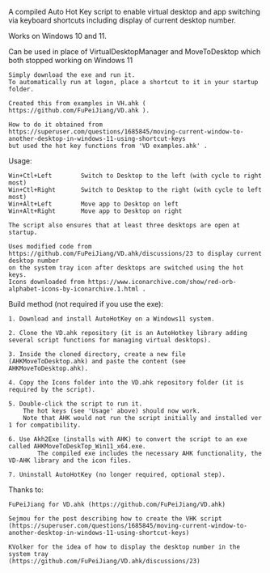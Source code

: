  A compiled Auto Hot Key script to enable virtual desktop and app switching via keyboard shortcuts including display of current desktop number.

 Works on Windows 10 and 11. 
 
 Can be used in place of VirtualDesktopManager and MoveToDesktop which both stopped working on Windows 11
 
    Simply download the exe and run it.
    To automatically run at logon, place a shortcut to it in your startup folder.
 
    Created this from examples in VH.ahk ( https://github.com/FuPeiJiang/VD.ahk ).
 
    How to do it obtained from
	https://superuser.com/questions/1685845/moving-current-window-to-another-desktop-in-windows-11-using-shortcut-keys
	but used the hot key functions from 'VD examples.ahk' .
     
 
 Usage:
 
    Win+Ctl+Left		Switch to Desktop to the left (with cycle to right most)
    Win+Ctl+Right		Switch to Desktop to the right (with cycle to left most)
    Win+Alt+Left		Move app to Desktop on left
    Win+Alt+Right		Move app to Desktop on right
    
    The script also ensures that at least three desktops are open at startup.
	
    Uses modified code from https://github.com/FuPeiJiang/VD.ahk/discussions/23 to display current desktop number 
	on the system tray icon after desktops are switched using the hot keys.
    Icons downloaded from https://www.iconarchive.com/show/red-orb-alphabet-icons-by-iconarchive.1.html .

 
 Build method (not required if you use the exe):
 
	1. Download and install AutoHotKey on a Windows11 system.
	
	2. Clone the VD.ahk repository (it is an AutoHotkey library adding several script functions for managing virtual desktops).
	
	3. Inside the cloned directory, create a new file (AHKMoveToDesktop.ahk) and paste the content (see AHKMoveToDesktop.ahk).
	
	4. Copy the Icons folder into the VD.ahk repository folder (it is required by the script).
	
	5. Double-click the script to run it. 
		The hot keys (see 'Usage' above) should now work. 
		Note that AHK would not run the script initially and installed ver 1 for compatibility.
	
	6. Use Akh2Exe (installs with AHK) to convert the script to an exe called AHKMoveToDeskTop_Win11_x64.exe. 
        	The compiled exe includes the necessary AHK functionality, the VD-AHK library and the icon files.
	
	7. Uninstall AutoHotKey (no longer required, optional step).
	
 Thanks to:
 
	FuPeiJiang for VD.ahk (https://github.com/FuPeiJiang/VD.ahk)
	
	Sejmou for the post describing how to create the VHK script 
	(https://superuser.com/questions/1685845/moving-current-window-to-another-desktop-in-windows-11-using-shortcut-keys)
	
	KVolker for the idea of how to display the desktop number in the system tray 
	(https://github.com/FuPeiJiang/VD.ahk/discussions/23)
	



